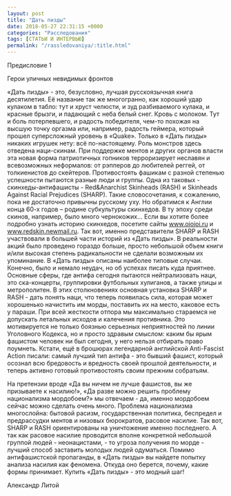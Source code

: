 ```yaml
---
layout: post
title: "Дать пизды"
date: 2018-05-27 22:31:15 +0000
categories: "Расследования"
tags: [СТАТЬИ И ИНТЕРВЬЮ]
permalink: "/rassledovaniya/:title.html"
---
```


Предисловие 1

Герои уличных невидимых фронтов

«Дать пизды» - это, безусловно, лучшая русскоязычная книга десятилетия. Её название так же многогранно, как хороший удар кулаком в табло: тут и хруст челюсти, и зуд разбиваемого кулака, и красные брызги, и падающий с неба белый снег. Кровь с молоком. Тут и боль потерпевшего, и радость победителя, чем-то похожая на высшую точку оргазма или, например, радость геймера, который прошел суперсложный уровень в «Quake». Только в «Дать пизды» никаких игрушек нету: всё по-настоящему. Роль монстров здесь отведена наци-скинам. При поддержке ментов и других органов власти эта новая форма патриотичных гопников терроризирует неславян и всевозможных неформалов: от рэпперов до любителей реггей, от толкиенистов до скейтеров. Противостоять фашикам с разной степенью успешности пытаются разные люди и группы. Одна из таковых - скинхеды-антифашисты - Red&Anarchist Skinheads (RASH) и Skinheads Against Racial Prejudices (SHARP). Такие словосочетания, к сожалению, пока не достаточно привычны русскому уху. Но обратимся к Англии конца 60-х годов – родине субкультуры скинхедов. В ту эпоху среди скинов, например, было много чернокожих… Если вы хотите более подробно узнать историю скинхедов, посетите сайты www.oioioi.ru и www.redskin.newmail.ru. Так вот, именно представители SHARP и RASH участвовали в большей части историй из «Дать пизды». В реальности акций было проведено гораздо больше, просто небольшой объем книги и/или высокая степень радикальности не сделали возможным их упоминание. В «Дать пизды» описаны наиболее типовые случаи. Конечно, было и немало неудач, но об успехах писать куда приятнее. Основные сферы, где антифа сегодня пытаются нейтрализовать наци, это ска-концерты, группировки футбольных хулиганов, а также улицы и метрополитен. В этих столкновениях основная установка SHARP и RASH - дать понять наци, что теперь появилась сила, которая может хорошенько начистить им морды, поставить их на место, каковое есть у параши. При всей жесткости отпора мы максимально стараемся не допускать летальных исходов и калечения противника. Это мотивируется не только боязнью серьезных неприятностей по линии Уголовного Кодекса, но и просто здравым смыслом: каким бы ярым фашистом человек ни был сегодня, у него нельзя отбирать право поумнеть. Кстати, ещё в брошюрах легендарной английской Anti-Fascist Action писали: самый лучший тип антифа - это бывший фашист, который осознал всю бредовость и вредность своей прошлой деятельности, и теперь активно готовый противостоять своим прежним собратьям.

На претензии вроде «Да вы ничем не лучше фашистов, вы же призываете к насилию!», «Да разве можно решить проблему национализма мордобоем?» мы отвечаем - да, именно мордобоем сейчас можно сделать очень много. Проблема национализма многослойна: бытовой расизм, государственная политика, беспредел и предрассудки ментов и низовых бюрократов, расовое насилие. Так вот, SHARP и RASH ориентированы на уничтожение именно последнего. А так как расовое насилие проводится вполне конкретной небольшой группой людей - неонацистами, - то угроза получения по морде - лучший способ заставить молодых людей одуматься. Помимо антифашистской пропаганды, в «Дать пизды» вы найдете попытку анализа насилия как феномена. Откуда оно берется, почему, какие формы принимает. Купить «Дать пизды» - это модный шаг!

Александр Литой
